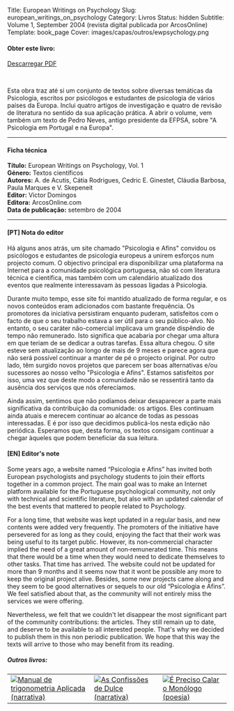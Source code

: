Title: European Writings on Psychology
Slug: european_writings_on_psychology
Category: Livros
Status: hidden
Subtitle: Volume 1, September 2004 (revista digital publicada por ArcosOnline)
Template: book_page
Cover: images/capas/outros/ewpsychology.png
 


#### Obter este livro:

<div class="get_book">
  <a href="../biblioteca/pdf/ewpsychology.pdf" class="store_button">Descarregar PDF</a> 
</div>
<p>&nbsp;</p>

Esta obra traz até si um conjunto de textos sobre diversas temáticas da Psicologia, escritos por psicólogos e estudantes de psicologia de vários países da Europa. Inclui quatro artigos de investigação e quatro de revisão de literatura no sentido da sua aplicação prática. A abrir o volume, vem também um texto de Pedro Neves, antigo presidente da EFPSA, sobre "A Psicologia em Portugal e na Europa".  

<hr>

#### Ficha técnica

**Título:** European Writings on Psychology, Vol. 1  
**Género:** Textos científicos  
**Autores:** A. de Acutis, Cátia Rodrigues, Cedric E. Ginestet, Cláudia Barbosa, Paula Marques e V. Skepeneit  
**Editor:** Victor Domingos  
**Editora:** ArcosOnline.com  
**Data de publicação:** setembro de 2004  

<hr>

#### [PT] Nota do editor

Há alguns anos atrás, um site chamado "Psicologia e Afins" convidou os psicólogos e estudantes de psicologia europeus a unirem esforços num projecto comum. O objectivo principal era disponibilizar uma plataforma na Internet para a comunidade psicológica portuguesa, não só com literatura técnica e científica, mas também com um calendário atualizado dos eventos que realmente interessavam às pessoas ligadas à Psicologia.

Durante muito tempo, esse site foi mantido atualizado de forma regular, e os novos conteúdos eram adicionados com bastante frequência. Os promotores da iniciativa persistiram enquanto puderam, satisfeitos com o facto de que o seu trabalho estava a ser útil para o seu público-alvo. No entanto, o seu caráter não-comercial implicava um grande dispêndio de tempo não remunerado. Isto significa que acabaria por chegar uma altura em que teriam de se dedicar a outras tarefas. Essa altura chegou. O site esteve sem atualização ao longo de mais de 9 meses e parece agora que não será possível continuar a manter de pé o projecto original. Por outro lado, têm surgido novos projetos que parecem ser boas alternativas e/ou sucessores ao nosso velho "Psicologia e Afins". Estamos satisfeitos por isso, uma vez que deste modo a comunidade não se ressentirá tanto da ausência dos serviços que nós oferecíamos.

Ainda assim, sentimos que não podíamos deixar desaparecer a parte mais significativa da contribuição da comunidade: os artigos. Eles continuam ainda atuais e merecem continuar ao alcance de todas as pessoas interessadas. E é por isso que decidimos publicá-los nesta edição não periódica. Esperamos que, desta forma, os textos consigam continuar a chegar àqueles que podem beneficiar da sua leitura.


#### [EN] Editor's note

Some years ago, a website named “Psicologia e Afins” has invited both European psychologists and psychology students to join their efforts together in a common project. The main goal was to make an Internet platform available for the Portuguese psychological community, not only with technical and scientific literature, but also with an updated calendar of the best events that mattered to people related to Psychology.

For a long time, that website was kept updated in a regular basis, and new contents were added very frequently. The promoters of the initiative have persevered for as long as they could, enjoying the fact that their work was being useful to its target public. However, its non‑commercial character implied the need of a great amount of non‑remunerated time. This means that there would be a time when they would need to dedicate themselves to other tasks. That time has arrived. The website could not be updated for more than 9 months and it seems now that it wont be possible any more to keep the original project alive. Besides, some new projects came along and they seem to be good alternatives or sequels to our old “Psicologia e Afins”. We feel satisfied about that, as the community will not entirely miss the services we were offering.

Nevertheless, we felt that we couldn't let disappear the most significant part of the community contributions: the articles. They still remain up to date, and deserve to be available to all interested people. That's why we decided to publish them in this non periodic publication. We hope that this way the texts will arrive to those who may benefit from its reading.



<div class="related_books">
<h5 class="related_articles_header">Outros livros:</h5>
<table>
  <tr>
    <td>
      <a href="manual_de_trigonometria_aplicada.html"><img class="other_book book_cover" src="../images/capas/capa-manual-360.jpg" alt="Manual de trigonometria Aplicada (narrativa)"></a>
    </td>
    <td>
      <a href="as_confissoes_de_dulce.html"><img class="other_book book_cover" src="../images/capas/capa-dulce-360.jpg" alt="As Confissões de Dulce (narrativa)"></a>
    </td>
    <td>
      <a href="e_preciso_calar_o_monologo.html"><img class="other_book book_cover" src="../images/capas/capa-calar-o-monologo-360.jpg" alt="É Preciso Calar o Monólogo (poesia)"></a>
    </td>
  </tr>
        
</table>
</div>